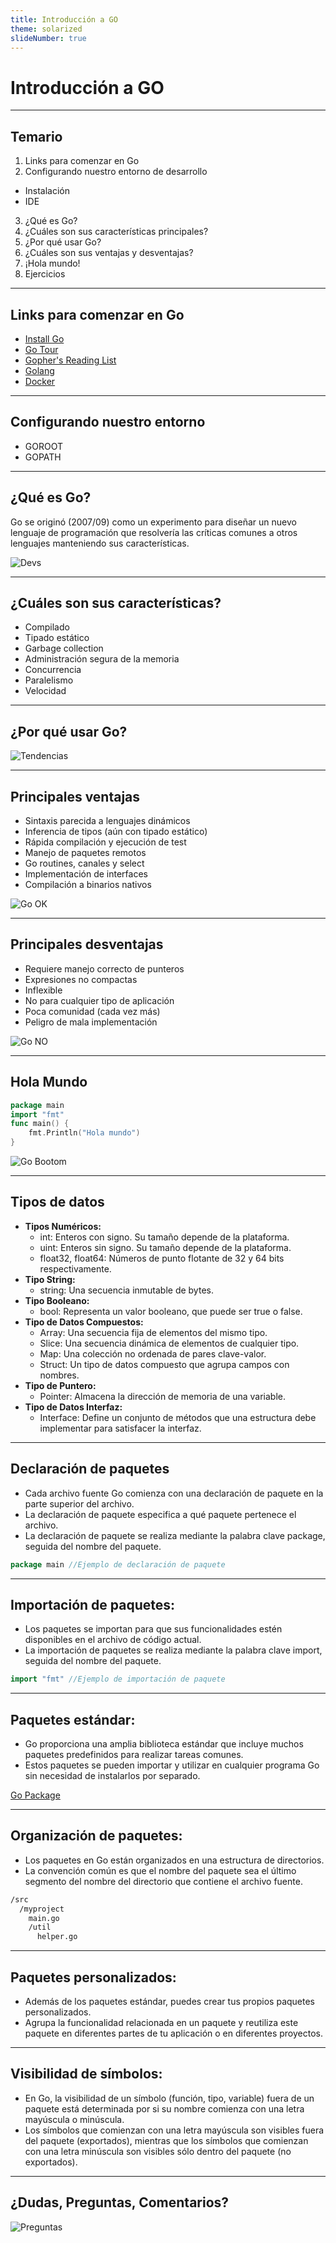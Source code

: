 ```yaml
---
title: Introducción a GO
theme: solarized
slideNumber: true
---
```


# Introducción a GO

---

## Temario

1. Links para comenzar en Go
2. Configurando nuestro entorno de desarrollo

- Instalación
- IDE

3. ¿Qué es Go?
4. ¿Cuáles son sus características principales?
5. ¿Por qué usar Go?
6. ¿Cuáles son sus ventajas y desventajas?
7. ¡Hola mundo!
8. Ejercicios

---

## Links para comenzar en Go

- [Install Go](https://goo.gl/5F5bWk)
- [Go Tour](https://goo.gl/rGzKJj)
- [Gopher's Reading List](https://goo.gl/PG5KU8)
- [Golang](https://go.dev/)
- [Docker](https://www.docker.com/products/docker-desktop/)

---

## Configurando nuestro entorno

- GOROOT
- GOPATH

---

## ¿Qué es Go?

Go se originó (2007/09) como un experimento para diseñar un nuevo lenguaje de programación que resolvería las críticas comunes a otros lenguajes manteniendo sus características.

![Devs](images/go/devs.png)

---

## ¿Cuáles son sus características?

<!-- ![Go Pet](images/go/go-hat.png) -->

- Compilado
- Tipado estático
- Garbage collection
- Administración segura de la memoria
- Concurrencia
- Paralelismo
- Velocidad

---

## ¿Por qué usar Go?

![Tendencias](images/go/tendencias.png)

---

## Principales ventajas

- Sintaxis parecida a lenguajes dinámicos
- Inferencia de tipos (aún con tipado estático)
- Rápida compilación y ejecución de test
- Manejo de paquetes remotos
- Go routines, canales y select
- Implementación de interfaces
- Compilación a binarios nativos

![Go OK](images/go/ok.png)

---

## Principales desventajas

- Requiere manejo correcto de punteros
- Expresiones no compactas
- Inflexible
- No para cualquier tipo de aplicación
- Poca comunidad (cada vez más)
- Peligro de mala implementación

![Go NO](images/go/no.png)

---

## Hola Mundo

```go []
package main
import "fmt"
func main() {
	fmt.Println("Hola mundo")
}
```

![Go Bootom](images/go/go_bottom.png)

---

## Tipos de datos

<!-- .slide: style="font-size: 0.65em" -->

- **Tipos Numéricos:**
  - int: Enteros con signo. Su tamaño depende de la plataforma.
  - uint: Enteros sin signo. Su tamaño depende de la plataforma.
  - float32, float64: Números de punto flotante de 32 y 64 bits respectivamente.
- **Tipo String:**
  - string: Una secuencia inmutable de bytes.
- **Tipo Booleano:**
  - bool: Representa un valor booleano, que puede ser true o false.
- **Tipo de Datos Compuestos:**
  - Array: Una secuencia fija de elementos del mismo tipo.
  - Slice: Una secuencia dinámica de elementos de cualquier tipo.
  - Map: Una colección no ordenada de pares clave-valor.
  - Struct: Un tipo de datos compuesto que agrupa campos con nombres.
- **Tipo de Puntero:**
  - Pointer: Almacena la dirección de memoria de una variable.
- **Tipo de Datos Interfaz:**
  - Interface: Define un conjunto de métodos que una estructura debe implementar para satisfacer la interfaz.

---

## Declaración de paquetes

- Cada archivo fuente Go comienza con una declaración de paquete en la parte superior del archivo.
- La declaración de paquete especifica a qué paquete pertenece el archivo.
- La declaración de paquete se realiza mediante la palabra clave package, seguida del nombre del paquete.

```go
package main //Ejemplo de declaración de paquete
```

---

## Importación de paquetes:

- Los paquetes se importan para que sus funcionalidades estén disponibles en el archivo de código actual.
- La importación de paquetes se realiza mediante la palabra clave import, seguida del nombre del paquete.

```go
import "fmt" //Ejemplo de importación de paquete
```

---

## Paquetes estándar:

- Go proporciona una amplia biblioteca estándar que incluye muchos paquetes predefinidos para realizar tareas comunes.
- Estos paquetes se pueden importar y utilizar en cualquier programa Go sin necesidad de instalarlos por separado.

[Go Package](https://pkg.go.dev/)

---

## Organización de paquetes:

- Los paquetes en Go están organizados en una estructura de directorios.
- La convención común es que el nombre del paquete sea el último segmento del nombre del directorio que contiene el archivo fuente.

```bash
/src
  /myproject
    main.go
    /util
      helper.go
```

---

## Paquetes personalizados:

- Además de los paquetes estándar, puedes crear tus propios paquetes personalizados.
- Agrupa la funcionalidad relacionada en un paquete y reutiliza este paquete en diferentes partes de tu aplicación o en diferentes proyectos.

---

## Visibilidad de símbolos:

- En Go, la visibilidad de un símbolo (función, tipo, variable) fuera de un paquete está determinada por si su nombre comienza con una letra mayúscula o minúscula.
- Los símbolos que comienzan con una letra mayúscula son visibles fuera del paquete (exportados), mientras que los símbolos que comienzan con una letra minúscula son visibles sólo dentro del paquete (no exportados).

---

## ¿Dudas, Preguntas, Comentarios?

![Preguntas](images/pregunta.gif)
